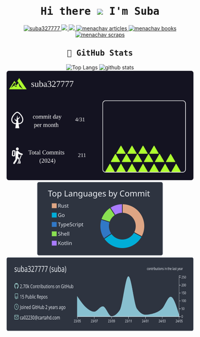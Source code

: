 <div align="center">
  <samp>
    
  # Hi there <img width="35" src="https://user-images.githubusercontent.com/50891407/148686885-0fefeb76-4cf6-473a-9e3e-889ce5513450.gif" /> I'm Suba
  
  </samp>
</div>
<p align="center">
  <a href="https://github.com/suba327777/suba327777/">
    <img src="https://komarev.com/ghpvc/?username=suba327777" alt="suba327777" />
  </a>
<!--   <a href="http://twitter.com/menadesuyo">
    <img height="20" src="https://img.shields.io/twitter/follow/menadesuyo?label=Twitter&logo=twitter&style=flat" />
  </a> -->
  <a href="https://github.com/suba327777">
    <img height="20" src="https://img.shields.io/github/followers/suba327777?label=follow&logo=github&style=flat" />
  </a>
  <a href="http://qiita.com/menachav">
    <img height="20" src="https://qiita-badge.apiapi.app/s/menasuba/posts.svg" />
  </a>

  <!-- Articles のバッジ -->
  <a href="https://zenn.dev/menachav/articles">
    <img src="https://zenn.badge.nikaera.com/s/menachav/articles?style=plastic" alt="menachav articles" />
  </a>
  <!-- Books のバッジ -->
  <a href="https://zenn.dev/menachav/books">
    <img src="https://zenn.badge.nikaera.com/s/menachav/books?style=plastic" alt="menachav books" />
  </a>
  <!-- Scraps のバッジ -->
  <a href="https://zenn.dev/menachav/scraps">
    <img src="https://zenn.badge.nikaera.com/s/menachav/scraps?style=plastic" alt="menachav scraps" />
  </a>
</p>
<div align="center">
  <samp>
    
  ## 💎 GitHub Stats
  </samp>
</div>
<p align="center"> 
  <img alt="Top Langs" height="160px" src="https://github-readme-stats.vercel.app/api/top-langs/?username=suba327777&layout=compact&show_icons=true&theme=onedark&count_private=true" />
  <img alt="github stats" height="160px" src="https://github-readme-stats.vercel.app/api?username=suba327777&theme=onedark&show_icons=true&count_private=true" />
  </br>
  <img src="https://raw.githubusercontent.com/suba327777/suba327777/main/output/output.svg" />
  <img alt="github contribution" height="200px" src="https://raw.githubusercontent.com/suba327777/suba327777/main/profile-summary-card-output/nord_dark/2-most-commit-language.svg" />
  </br>
  <img alt="github contribution" height="200px" src="https://raw.githubusercontent.com/suba327777/suba327777/main/profile-summary-card-output/nord_dark/0-profile-details.svg" />
<!--   <img alt="github contribution" height="200px" src="https://raw.githubusercontent.com/suba327777/suba327777/main/profile-summary-card-output/nord_dark/3-stats.svg" />
  <img alt="github contribution" height="200px" src="https://raw.githubusercontent.com/suba327777/suba327777/main/profile-summary-card-output/nord_dark/4-productive-time.svg" />
   -->

<!--      ![github contribution grid snake animation](https://raw.githubusercontent.com/suba327777/suba327777/output/github-contribution-grid-snake-dark.svg#gh-dark-mode-only) -->

</p>
